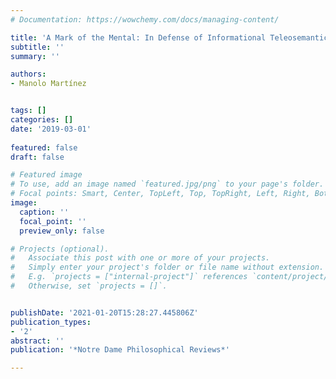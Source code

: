 ```yaml
---
# Documentation: https://wowchemy.com/docs/managing-content/

title: 'A Mark of the Mental: In Defense of Informational Teleosemantics'
subtitle: ''
summary: ''

authors:
- Manolo Martínez


tags: []
categories: []
date: '2019-03-01'
 
featured: false
draft: false

# Featured image
# To use, add an image named `featured.jpg/png` to your page's folder.
# Focal points: Smart, Center, TopLeft, Top, TopRight, Left, Right, BottomLeft, Bottom, BottomRight.
image:
  caption: ''
  focal_point: ''
  preview_only: false

# Projects (optional).
#   Associate this post with one or more of your projects.
#   Simply enter your project's folder or file name without extension.
#   E.g. `projects = ["internal-project"]` references `content/project/deep-learning/index.md`.
#   Otherwise, set `projects = []`.


publishDate: '2021-01-20T15:28:27.445806Z'
publication_types:
- '2'
abstract: ''
publication: '*Notre Dame Philosophical Reviews*'

---
```

